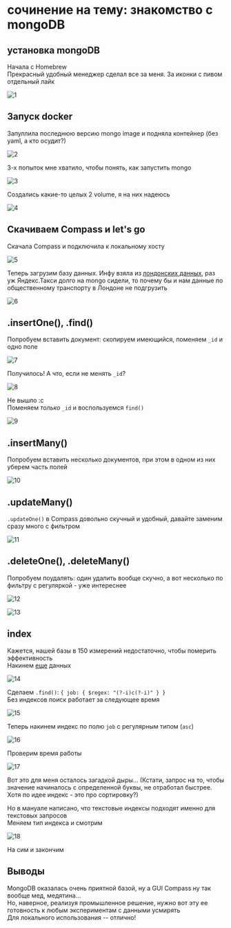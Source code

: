 # сочинение на тему: знакомство с mongoDB

## установка mongoDB

Начала с Homebrew   
Прекрасный удобный менеджер сделал все за меня. За иконки с пивом отдельный лайк

![1](1.png)

## Запуск docker

Запуллила последнюю версию mongo image и подняла контейнер (без yaml, а кто осудит?)  

![2](2.png)

3-х попыток мне хватило, чтобы понять, как запустить mongo

![3](3.png)

Создались какие-то целых 2 volume, я на них надеюсь

![4](4.png)

## Скачиваем Compass и let's go

Скачала Compass и подключила к локальному хосту

![5](5.png)

Теперь загрузим базу данных. Инфу взяла из [лондонских данных](https://data.london.gov.uk/dataset/public-transport-journeys-type-transport), раз уж Яндекс.Такси долго на mongo сидели, то почему бы и нам данные по общественному транспорту в Лондоне не подгрузить

![6](6.png)

## .insertOne(), .find()

Попробуем вставить документ: скопируем имеющийся, поменяем `_id` и одно поле

![7](7.png)

Получилось! А что, если не менять `_id`?

![8](8.png)

Не вышло :с    
Поменяем _только_ `_id` и воспользуемся `find()` 

![9](9.png)

## .insertMany()

Попробуем вставить несколько документов, при этом в одном из них уберем часть полей

![10](10.png)

## .updateMany()

`.updateOne()` в Compass довольно скучный и удобный, давайте заменим сразу много с фильтром

![11](11.png)

## .deleteOne(), .deleteMany()

Попробуем поудалять: один удалить вообще скучно, а вот несколько по фильтру с регуляркой - уже интереснее

![12](12.png)

![13](13.png)

## index

Кажется, нашей базы в 150 измерений недостаточно, чтобы померить эффективность   
Накинем [еще](https://www.kaggle.com/datasets/seanangelonathanael/bank-target-marketing) данных

![14](14.png)

Сделаем `.find()`: `{ job: { $regex: "(?-i)c(?-i)" } }`   
Без индексов поиск работает за следующее время

![15](15.png)

Теперь накинем индекс по полю `job` с регулярным типом (`asc`)

![16](16.png)

Проверим время работы 

![17](17.png)

Вот это для меня осталось загадкой дыры... (Кстати, запрос на то, чтобы значение начиналось с определенной буквы, не отработал быстрее. Хотя по идее индекс - это про сортировку?)  


Но в мануале написано, что текстовые индексы подходят именно для текстовых запросов  
Меняем тип индекса и смотрим

![18](18.png)

На сим и закончим

## Выводы

MongoDB оказалась очень приятной базой, ну а GUI Compass ну так вообще мед, медятина...  
Но, наверное, реализуя промышленное решение, нужно вот эту ее готовность к любым экспериментам с данными усмирять  
Для локального использования -- отлично!


```python

```


```python

```
